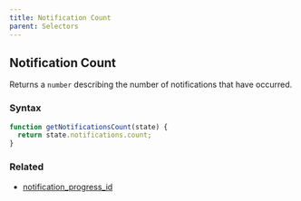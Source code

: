 ```yaml
---
title: Notification Count
parent: Selectors
---
```


## Notification Count

Returns a `number` describing the number of notifications that have occurred.

### Syntax

```js
function getNotificationsCount(state) {
  return state.notifications.count;
}
```

### Related

- [notification_progress_id](./notification_progress_id.md)
